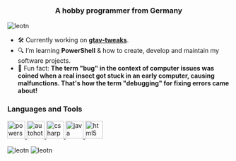 <h3 align="center">A hobby programmer from Germany</h3>

<p align="left">
  <img src="https://komarev.com/ghpvc/?username=leotn&label=Profile%20views&color=0e75b6&style=flat" alt="leotn" />
</p>

- 🛠️ Currently working on **[gtav-tweaks](https://github.com/LeoTN/gtav-tweaks)**.
- 🔍 I’m learning **PowerShell** & how to create, develop and maintain my software projects.
- 🌟 Fun fact: **The term "bug" in the context of computer issues was coined when a real insect got stuck in an early computer, causing malfunctions. That's how the term "debugging" for fixing errors came about!**

<div class="container">
  <div class="languages-tools">
    <h3 align="left">Languages and Tools</h3>
    <p align="left">
      <a href="https://docs.microsoft.com/en-us/powershell" target="_blank" rel="noreferrer">
        <img src="https://github.com/LeoTN/LeoTN/icons/powershell.svg" alt="powershell" width="40" height="40"/>
      </a>
      <a href="https://www.autohotkey.com" target="_blank" rel="noreferrer">
        <img src="https://github.com/LeoTN/LeoTN/icons/autohotkey.svg" alt="autohotkey" width="40" height="40"/>
      </a>
      <a href="https://learn.microsoft.com/de-de/dotnet/csharp/tour-of-csharp" target="_blank" rel="noreferrer">
        <img src="https://github.com/LeoTN/LeoTN/icons/csharp.svg" alt="csharp" width="40" height="40"/>
      </a>
      <a href="https://www.java.com" target="_blank" rel="noreferrer">
        <img src="https://github.com/LeoTN/LeoTN/icons/java.svg" alt="java" width="40" height="40"/>
      </a>
      <a href="https://en.wikipedia.org/wiki/HTML5" target="_blank" rel="noreferrer">
        <img src="https://github.com/LeoTN/LeoTN/icons/html5.svg" alt="html5" width="40" height="40"/>
      </a>
    </p>
  </div>
  <div class="stats">
    <img align="center" src="https://github-readme-stats.vercel.app/api/top-langs?username=leotn&show_icons=true&locale=en&layout=compact" alt="leotn" />
    <img align="center" src="https://github-readme-stats.vercel.app/api?username=leotn&show_icons=true&locale=en" alt="leotn" />
  </div>
</div>
